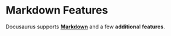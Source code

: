 # Markdown Features

Docusaurus supports **[Markdown](https://daringfireball.net/projects/markdown/syntax)** and a few **additional features**.
